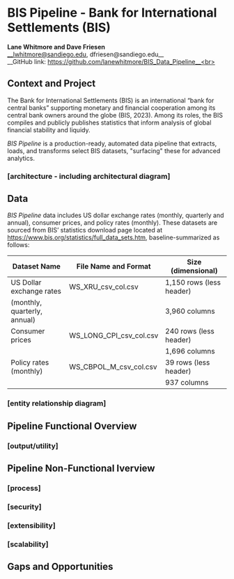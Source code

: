 # BIS Pipeline - Bank for International Settlements (BIS)
__Lane Whitmore and Dave Friesen__<br>
__lwhitmore@sandiego.edu, dfriesen@sandiego.edu__<br>
__GitHub link: https://github.com/lanewhitmore/BIS_Data_Pipeline__<br>

## Context and Project

The Bank for International Settlements (BIS) is an international “bank for central banks”
supporting monetary and financial cooperation among its central bank owners around the
globe (BIS, 2023). Among its roles, the BIS compiles and publicly publishes statistics that
inform analysis of global financial stability and liquidy.

*BIS Pipeline* is a production-ready, automated data pipeline that extracts, loads, and transforms select BIS datasets, "surfacing" these for advanced analytics.

### [architecture - including architectural diagram]

## Data

*BIS Pipeline* data includes US dollar exchange rates (monthly, quarterly and annual), consumer prices, and policy rates (monthly). These datasets are sourced from BIS’ statistics download page located at https://www.bis.org/statistics/full_data_sets.htm, baseline-summarized as follows:

| Dataset Name                | File Name and Format    | Size (dimensional)       |
| --------------------------- | ----------------------- | ------------------------ |
| US Dollar <br>exchange rates    | WS_XRU_csv_col.csv      | 1,150 rows (less header) |
| (monthly, quarterly, annual)|                         | 3,960 columns            |
| Consumer prices             | WS_LONG_CPI_csv_col.csv | 240 rows (less header)   |
|                             |                         | 1,696 columns            |
| Policy rates (monthly)      | WS_CBPOL_M_csv_col.csv  | 39 rows (less header)    |
|                             |                         | 937 columns              |

### [entity relationship diagram]

## Pipeline Functional Overview

### [output/utility]

## Pipeline Non-Functional Iverview

### [process]

### [security]

### [extensibility]

### [scalability]

## Gaps and Opportunities
